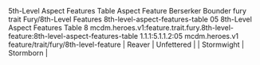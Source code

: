 <ability>
  <name>5th-Level Aspect Features Table</name>
  <keywords>
    <keyword>Aspect</keyword>
  </keywords>
  <type>Feature</type>
  <distance>Berserker</distance>
  <target>Bounder</target>
  <metadata>
    <class>fury</class>
    <feature_type>trait</feature_type>
    <file_dpath>Fury/8th-Level Features</file_dpath>
    <item_id>8th-level-aspect-features-table</item_id>
    <item_index>05</item_index>
    <item_name>8th-Level Aspect Features Table</item_name>
    <level>8</level>
    <scc>mcdm.heroes.v1:feature.trait.fury.8th-level-feature:8th-level-aspect-features-table</scc>
    <scdc>1.1.1:5.1.1.2:05</scdc>
    <source>mcdm.heroes.v1</source>
    <type>feature/trait/fury/8th-level-feature</type>
  </metadata>
  <effects>
    <effect type="mundane">| Reaver     | Unfettered |
| Stormwight | Stormborn  |</effect>
  </effects>
</ability>
